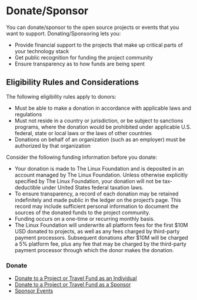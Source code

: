 # Donate/Sponsor

You can donate/sponsor to the open source projects or events that you want to support. Donating/Sponsoring lets you:

* Provide financial support to the projects that make up critical parts of your technology stack
* Get public recognition for funding the project community
* Ensure transparency as to how funds are being spent

## Eligibility Rules and Considerations <a id="Donate/Sponsor-EligibilityRulesandConsiderations"></a>

The following eligibility rules apply to donors:

* Must be able to make a donation in accordance with applicable laws and regulations
* Must not reside in a country or jurisdiction, or be subject to sanctions programs, where the donation would be prohibited under applicable U.S. federal, state or local laws or the laws of other countries
* Donations on behalf of an organization \(such as an employer\) must be authorized by that organization

Consider the following funding information before you donate:

* Your donation is made to The Linux Foundation and is deposited in an account managed by The Linux Foundation. Unless otherwise explicitly specified by The Linux Foundation, your donation will not be tax-deductible under United States federal taxation laws.
* To ensure transparency, a record of each donation may be retained indefinitely and made public in the ledger on the project’s page. This record may include sufficient personal information to document the sources of the donated funds to the project community.
* Funding occurs on a one-time or recurring monthly basis.
* The Linux Foundation will underwrite all platform fees for the first $10M USD donated to projects, as well as any fees charged by third-party payment processors. Subsequent donations after $10M will be charged a 5% platform fee, plus any fee that may be charged by the third-party payment processor through which the donor makes the donation.

### Donate

* [Donate to a Project or Travel Fund as an Individual](donate-as-an-individual.md)
* [Donate to a Project or Travel Fund as a Sponsor](donate-as-a-sponsor/)
* [Sponsor Events](sponsor-events.md)

